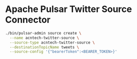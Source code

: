 # Apache Pulsar Twitter Source Connector

```bash
./bin/pulsar-admin source create \
  --name acntech-twitter-source \
  --source-type acntech-twitter-source \
  --destinationTopicName tweets \
  --source-config '{"bearerToken":<BEARER_TOKEN>}'
```
